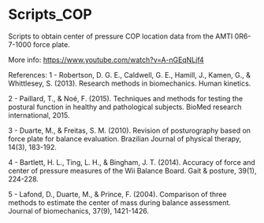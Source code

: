 # Scripts_COP
Scripts to obtain center of pressure COP location data from the AMTI 0R6-7-1000 force plate.

More info:
https://www.youtube.com/watch?v=A-nGEqNLjf4

References:
1 - Robertson, D. G. E., Caldwell, G. E., Hamill, J., Kamen, G., & Whittlesey, S. (2013). Research methods in biomechanics. Human kinetics.


2  - Paillard, T., & Noé, F. (2015). Techniques and methods for testing the postural function in healthy and pathological subjects. BioMed research international, 2015.


3 - Duarte, M., & Freitas, S. M. (2010). Revision of posturography based on force plate for balance evaluation. Brazilian Journal of physical therapy, 14(3), 183-192.


4 - Bartlett, H. L., Ting, L. H., & Bingham, J. T. (2014). Accuracy of force and center of pressure measures of the Wii Balance Board. Gait & posture, 39(1), 224-228.


5 - Lafond, D., Duarte, M., & Prince, F. (2004). Comparison of three methods to estimate the center of mass during balance assessment. Journal of biomechanics, 37(9), 1421-1426.
